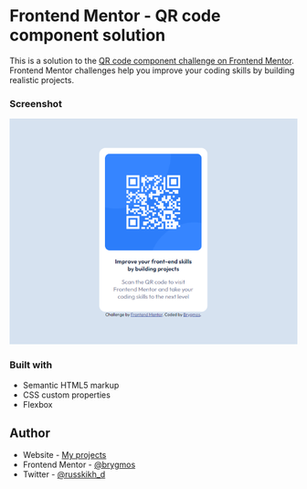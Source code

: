 # Frontend Mentor - QR code component solution

This is a solution to the [QR code component challenge on Frontend Mentor](https://www.frontendmentor.io/challenges/qr-code-component-iux_sIO_H). Frontend Mentor challenges help you improve your coding skills by building realistic projects.

### Screenshot

![](./img_1.png)

### Built with

- Semantic HTML5 markup
- CSS custom properties
- Flexbox


## Author

- Website - [My projects](https://www.your-site.com)
- Frontend Mentor - [@brygmos](https://brygmos.netlify.app/)
- Twitter - [@russkikh_d](https://www.twitter.com/yourusername)
